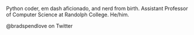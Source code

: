 Python coder, em dash aficionado, and nerd from birth. Assistant Professor of Computer Science at Randolph College. He/him.

@bradspendlove on Twitter
